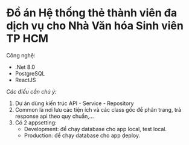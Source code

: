 # Đồ án Hệ thống thẻ thành viên đa dịch vụ cho Nhà Văn hóa Sinh viên TP HCM
Công nghệ:
- .Net 8.0
- PostgreSQL
- ReactJS
 
*Các điều cần chú ý:*
1. Dự án dùng kiến trúc API - Service - Repository
2. Common là nơi lưu các tiện ích và các class gốc để phân trang, trả response api theo quy chuẩn,...
3. Có 2 appsetting:
   - Development: để chạy database cho app local, test local.
   - Production: để chạy database cho app deploy.

